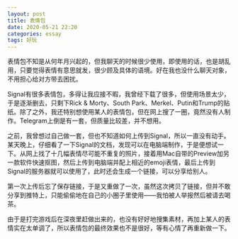```yaml
---
layout: post
title: 表情包
date: 2020-05-21 22:20
categories: essay
tags: 好玩
---
```


表情包不知是从何年月兴起的，但我聊天的时候很少使用，即使用的话，也是胡乱用，只要觉得表情有意思就发，很少顾及具体的语境。好在我也没什么聊天对象，不用担心给对方带去困扰。

Signal有很多表情包，多得让我应接不暇，我曾经下载了很多，但使用场景太少，于是逐渐删去，只剩下Rick & Morty、South Park、Merkel、Putin和Trump的贴纸。除了之外，我还特别想使用某人的表情包，但在网上搜了一圈，竟然没有人制作。Telegram上倒是有一套，但质量比较差，并不想用。

之前，我曾想过自己做一套，但也不知道如何上传到Signal，所以一直没有动手。某天晚上，仔细看了一下Signal的文档，发现可以在电脑端制作，于是便想试一下。从网上找了十几幅表情尽可能不重复的照片，接着用Mac自带的Preview加另一款软件快速抠图，然后上传到电脑端并配上相近的emoji表情，最后上传到Signal的服务器就可以使用了，此时还会生成一个链接，可以分享给别人。

第一次上传后忘了保存链接，于是又重做了一次，虽然这次拷贝了链接，但并不敢分享到推特上，只能偷偷地在自己的小圈子里使用——我怕被人举报然后被请去喝茶。

由于是打完游戏后在深夜里赶做出来的，也没有好好地搜集素材，再加上某人的表情实在太单调了，所以表情包的最终效果也不是很好，等有心情了再重新做一下。
